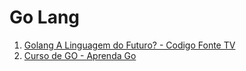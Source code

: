 # Go Lang

1. [Golang A Linguagem do Futuro? - Codigo Fonte TV ](https://www.youtube.com/watch?v=2kyNEf9IsBQ)
2. [Curso de GO - Aprenda Go](./curso_go.md)